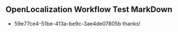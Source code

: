 ## OpenLocalization Workflow Test MarkDown
* 59e77ce4-51be-413a-be9c-3ae4de07805b thanks!

<!--HONumber=Aug16_HO3-->


